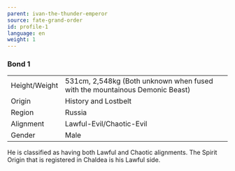 ```yaml
---
parent: ivan-the-thunder-emperor
source: fate-grand-order
id: profile-1
language: en
weight: 1
---
```


### Bond 1

<table>
  <tr><td>Height/Weight</td><td>531cm, 2,548kg (Both unknown when fused with the mountainous Demonic Beast)</td></tr>
  <tr><td>Origin</td><td>History and Lostbelt</td></tr>
  <tr><td>Region</td><td>Russia</td></tr>
  <tr><td>Alignment</td><td>Lawful-Evil/Chaotic-Evil</td></tr>
  <tr><td>Gender</td><td>Male</td></tr>
</table>

He is classified as having both Lawful and Chaotic alignments.
The Spirit Origin that is registered in Chaldea is his Lawful side.
